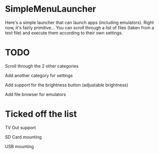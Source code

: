 SimpleMenuLauncher
==================

Here's a simple launcher that can launch apps (including emulators).
Right now, it's fairly primitive... You can scroll through a list of files (taken from a text file)
and execute them according to their own settings.

TODO
====

Scroll through the 2 other categories

Add another category for settings

Add support for the brightness button (adjustable brightness)

Add file browser for emulators


Ticked off the list
====================

TV Out support

SD Card mounting

USB mounting
